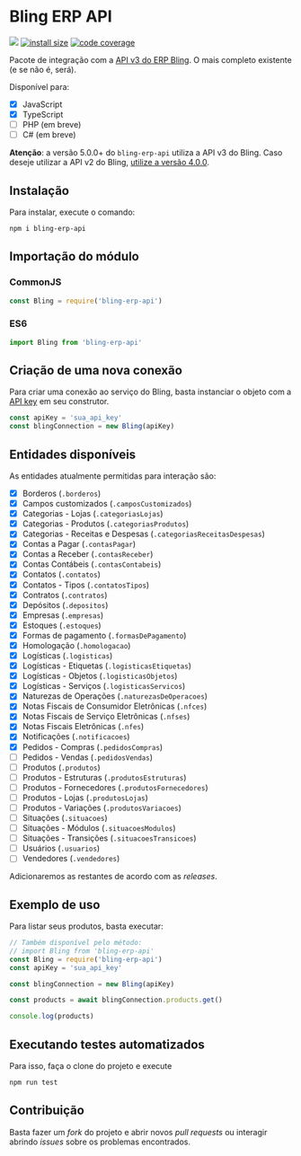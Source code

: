 # Bling ERP API

[![](https://img.shields.io/npm/v/bling-erp-api.svg)](https://www.npmjs.com/package/bling-erp-api)
[![install size](https://packagephobia.com/badge?p=bling-erp-api)](https://packagephobia.com/result?p=bling-erp-api)
[![code coverage](https://coveralls.io/repos/github/AlexandreBellas/bling-erp-api/badge.svg?branch=main)](https://coveralls.io/github/AlexandreBellas/bling-erp-api?branch=main)

Pacote de integração com a [API v3 do ERP Bling](https://developer.bling.com.br). O mais completo existente (e se não é, será).

Disponível para:

- [x] JavaScript
- [x] TypeScript
- [ ] PHP (em breve)
- [ ] C# (em breve)

**Atenção**: a versão 5.0.0+ do `bling-erp-api` utiliza a API v3 do Bling. Caso
deseje utilizar a API v2 do Bling,
[utilize a versão 4.0.0](https://github.com/AlexandreBellas/bling-erp-api/tree/v4.0.0).

## Instalação

Para instalar, execute o comando:

```bash
npm i bling-erp-api
```

## Importação do módulo

### CommonJS

```js
const Bling = require('bling-erp-api')
```

### ES6

```ts
import Bling from 'bling-erp-api'
```

## Criação de uma nova conexão

Para criar uma conexão ao serviço do Bling, basta instanciar o objeto com a [API key](https://developer.bling.com.br/autenticacao) em seu construtor.

```js
const apiKey = 'sua_api_key'
const blingConnection = new Bling(apiKey)
```

## Entidades disponíveis

As entidades atualmente permitidas para interação são:

- [x] Borderos (`.borderos`)
- [x] Campos customizados (`.camposCustomizados`)
- [x] Categorias - Lojas (`.categoriasLojas`)
- [x] Categorias - Produtos (`.categoriasProdutos`)
- [x] Categorias - Receitas e Despesas (`.categoriasReceitasDespesas`)
- [x] Contas a Pagar (`.contasPagar`)
- [x] Contas a Receber (`.contasReceber`)
- [x] Contas Contábeis (`.contasContabeis`)
- [x] Contatos (`.contatos`)
- [x] Contatos - Tipos (`.contatosTipos`)
- [x] Contratos (`.contratos`)
- [x] Depósitos (`.depositos`)
- [x] Empresas (`.empresas`)
- [x] Estoques (`.estoques`)
- [x] Formas de pagamento (`.formasDePagamento`)
- [x] Homologação (`.homologacao`)
- [x] Logísticas (`.logisticas`)
- [x] Logísticas - Etiquetas (`.logisticasEtiquetas`)
- [x] Logísticas - Objetos (`.logisticasObjetos`)
- [x] Logísticas - Serviços (`.logisticasServicos`)
- [x] Naturezas de Operações (`.naturezasDeOperacoes`)
- [x] Notas Fiscais de Consumidor Eletrônicas (`.nfces`)
- [x] Notas Fiscais de Serviço Eletrônicas (`.nfses`)
- [x] Notas Fiscais Eletrônicas (`.nfes`)
- [x] Notificações (`.notificacoes`)
- [x] Pedidos - Compras (`.pedidosCompras`)
- [ ] Pedidos - Vendas (`.pedidosVendas`)
- [ ] Produtos (`.produtos`)
- [ ] Produtos - Estruturas (`.produtosEstruturas`)
- [ ] Produtos - Fornecedores (`.produtosFornecedores`)
- [ ] Produtos - Lojas (`.produtosLojas`)
- [ ] Produtos - Variações (`.produtosVariacoes`)
- [ ] Situações (`.situacoes`)
- [ ] Situações - Módulos (`.situacoesModulos`)
- [ ] Situações - Transições (`.situacoesTransicoes`)
- [ ] Usuários (`.usuarios`)
- [ ] Vendedores (`.vendedores`)

Adicionaremos as restantes de acordo com as _releases_.

## Exemplo de uso

Para listar seus produtos, basta executar:

```js
// Também disponível pelo método:
// import Bling from 'bling-erp-api'
const Bling = require('bling-erp-api')
const apiKey = 'sua_api_key'

const blingConnection = new Bling(apiKey)

const products = await blingConnection.products.get()

console.log(products)
```

## Executando testes automatizados

Para isso, faça o clone do projeto e execute

```bash
npm run test
```

## Contribuição

Basta fazer um _fork_ do projeto e abrir novos _pull requests_ ou interagir
abrindo _issues_ sobre os problemas encontrados.
